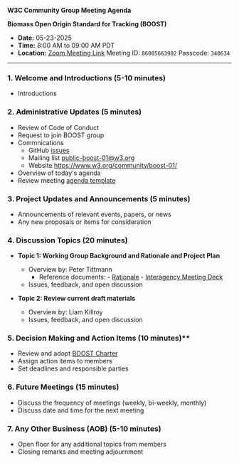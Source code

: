 

**W3C Community Group Meeting Agenda**

**Biomass Open Origin Standard for Tracking (BOOST)**

- **Date:** 05-23-2025
- **Time:** 8:00 AM to 09:00 AM PDT 
- **Location:** [Zoom Meeting Link](https://carbon-direct.zoom.us/j/86005663902?pwd=rbGWX0c7kQRoYX2n6Vnl5IQMlwTDMx.1) Meeting ID: `86005663902` Passcode: `348634`

---



### 1. **Welcome and Introductions** (5-10 minutes)
   - Introductions

### 2. **Administrative Updates** (5 minutes)
   - Review of Code of Conduct
   - Request to join BOOST group
   - Commnications
	 - GitHub [issues](https://github.com/carbondirect/BOOST/issues) 
	 - Mailing list [public-boost-01@w3.org](mailto:public-boost-01@w3.org)
	 - Website https://www.w3.org/community/boost-01/
   - Overview of today's agenda
   - Review meeting [agenda template](./templates/meeting_template.md)

### 3. **Project Updates and Announcements** (5 minutes)
   - Announcements of relevant events, papers, or news
   - Any new proposals or items for consideration

### 4. **Discussion Topics** (20 minutes)
   - **Topic 1: Working Group Background and Rationale and Project Plan**
     - Overview by: Peter Tittmann
       - Reference documents:
	- [Rationale](../drafts/DataStandardRationale.org)
	- [Interagency Meeting Deck](https://docs.google.com/presentation/d/1Sn3KkhrapKFj0c7pLGJKMAU8Z5UbmadtSAAesCPJWtE/edit?slide=id.g35a761ebce0_0_11#slide=id.g35a761ebce0_0_11)	 
     - Issues, feedback, and open discussion

   - **Topic 2: Review current draft materials**
     - Overview by: Liam Killroy
     - Issues, feedback, and open discussion

### 5. **Decision Making and Action Items** (10 minutes)**
- Review and adopt [BOOST Charter](../BOOST_Charter.org)
- Assign action items to members
- Set deadlines and responsible parties

### 6. **Future Meetings** (15 minutes)
   - Discuss the frequency of meetings (weekly, bi-weekly, monthly)
   - Discuss date and time for the next meeting

### 7. **Any Other Business (AOB)** (5-10 minutes)
   - Open floor for any additional topics from members
   - Closing remarks and meeting adjournment

